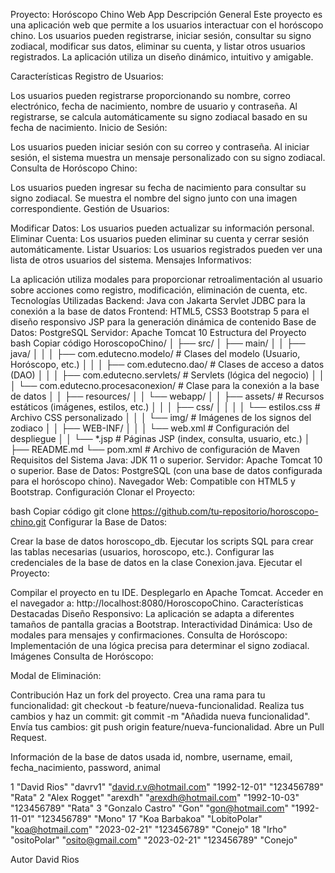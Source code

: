 Proyecto: Horóscopo Chino Web App
Descripción General
Este proyecto es una aplicación web que permite a los usuarios interactuar con el horóscopo chino. Los usuarios pueden registrarse, iniciar sesión, consultar su signo zodiacal, modificar sus datos, eliminar su cuenta, y listar otros usuarios registrados. La aplicación utiliza un diseño dinámico, intuitivo y amigable.

Características
Registro de Usuarios:

Los usuarios pueden registrarse proporcionando su nombre, correo electrónico, fecha de nacimiento, nombre de usuario y contraseña.
Al registrarse, se calcula automáticamente su signo zodiacal basado en su fecha de nacimiento.
Inicio de Sesión:

Los usuarios pueden iniciar sesión con su correo y contraseña.
Al iniciar sesión, el sistema muestra un mensaje personalizado con su signo zodiacal.
Consulta de Horóscopo Chino:

Los usuarios pueden ingresar su fecha de nacimiento para consultar su signo zodiacal.
Se muestra el nombre del signo junto con una imagen correspondiente.
Gestión de Usuarios:

Modificar Datos: Los usuarios pueden actualizar su información personal.
Eliminar Cuenta: Los usuarios pueden eliminar su cuenta y cerrar sesión automáticamente.
Listar Usuarios: Los usuarios registrados pueden ver una lista de otros usuarios del sistema.
Mensajes Informativos:

La aplicación utiliza modales para proporcionar retroalimentación al usuario sobre acciones como registro, modificación, eliminación de cuenta, etc.
Tecnologías Utilizadas
Backend:
Java con Jakarta Servlet
JDBC para la conexión a la base de datos
Frontend:
HTML5, CSS3
Bootstrap 5 para el diseño responsivo
JSP para la generación dinámica de contenido
Base de Datos:
PostgreSQL
Servidor:
Apache Tomcat 10
Estructura del Proyecto
bash
Copiar código
HoroscopoChino/
│
├── src/
│   ├── main/
│   │   ├── java/
│   │   │   ├── com.edutecno.modelo/        # Clases del modelo (Usuario, Horóscopo, etc.)
│   │   │   ├── com.edutecno.dao/           # Clases de acceso a datos (DAO)
│   │   │   ├── com.edutecno.servlets/      # Servlets (lógica del negocio)
│   │   │   └── com.edutecno.procesaconexion/ # Clase para la conexión a la base de datos
│   │   ├── resources/
│   │   └── webapp/
│   │       ├── assets/                     # Recursos estáticos (imágenes, estilos, etc.)
│   │       │   ├── css/
│   │       │   │   └── estilos.css         # Archivo CSS personalizado
│   │       │   └── img/                    # Imágenes de los signos del zodiaco
│   │       ├── WEB-INF/
│   │       │   └── web.xml                 # Configuración del despliegue
│   │       └── *.jsp                       # Páginas JSP (index, consulta, usuario, etc.)
│
├── README.md
└── pom.xml                                 # Archivo de configuración de Maven
Requisitos del Sistema
Java: JDK 11 o superior.
Servidor: Apache Tomcat 10 o superior.
Base de Datos: PostgreSQL (con una base de datos configurada para el horóscopo chino).
Navegador Web: Compatible con HTML5 y Bootstrap.
Configuración
Clonar el Proyecto:

bash
Copiar código
git clone https://github.com/tu-repositorio/horoscopo-chino.git
Configurar la Base de Datos:

Crear la base de datos horoscopo_db.
Ejecutar los scripts SQL para crear las tablas necesarias (usuarios, horoscopo, etc.).
Configurar las credenciales de la base de datos en la clase Conexion.java.
Ejecutar el Proyecto:

Compilar el proyecto en tu IDE.
Desplegarlo en Apache Tomcat.
Acceder en el navegador a: http://localhost:8080/HoroscopoChino.
Características Destacadas
Diseño Responsivo: La aplicación se adapta a diferentes tamaños de pantalla gracias a Bootstrap.
Interactividad Dinámica: Uso de modales para mensajes y confirmaciones.
Consulta de Horóscopo: Implementación de una lógica precisa para determinar el signo zodiacal.
Imágenes
Consulta de Horóscopo:

Modal de Eliminación:

Contribución
Haz un fork del proyecto.
Crea una rama para tu funcionalidad: git checkout -b feature/nueva-funcionalidad.
Realiza tus cambios y haz un commit: git commit -m "Añadida nueva funcionalidad".
Envía tus cambios: git push origin feature/nueva-funcionalidad.
Abre un Pull Request.

Información de la base de datos usada
id, nombre, username, email, fecha_nacimiento, password, animal

1	"David Rios"	"davrv1"	"david.r.v@hotmail.com"	"1992-12-01"	"123456789"	"Rata"
2	"Alex Rogget"	"arexdh"	"arexdh@hotmail.com"	"1992-10-03"	"123456789"	"Rata"
3	"Gonzalo Castro"	"Gon"	"gon@hotmail.com"	"1992-11-01"	"123456789"	"Mono"
17	"Koa Barbakoa"	"LobitoPolar"	"koa@hotmail.com"	"2023-02-21"	"123456789"	"Conejo"
18	"Irho"	"ositoPolar"	"osito@gmail.com"	"2023-02-21"	"123456789"	"Conejo"

Autor
David Rios

